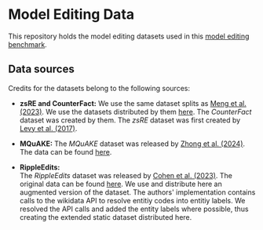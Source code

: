 # Model Editing Data
This repository holds the model editing datasets used in this [model editing benchmark](https://github.com/oneSebastian/model-editing/).

## Data sources
Credits for the datasets belong to the following sources:

- **zsRE and CounterFact:**
  We use the same dataset splits as [Meng et al. (2023)](https://arxiv.org/abs/2202.05262). We use the datasets distributed by them [here](https://rome.baulab.info/data/). The *CounterFact* dataset was created by them. The *zsRE* dataset was first created by [Levy et al. (2017)](https://aclanthology.org/K17-1034/).

- **MQuAKE:**
  The *MQuAKE* dataset was released by [Zhong et al. (2024)](https://arxiv.org/abs/2305.14795). The data can be found [here](https://github.com/princeton-nlp/MQuAKE).

- **RippleEdits:**  
  The *RippleEdits* dataset was released by [Cohen et al. (2023)](https://arxiv.org/abs/2307.12976). The original data can be found [here](https://github.com/edenbiran/RippleEdits). We use and distribute here an augmented version of the dataset. The authors' implementation contains calls to the wikidata API to resolve entitiy codes into entitiy labels. We resolved the API calls and added the entity labels where possible, thus creating the extended static dataset distributed here.
